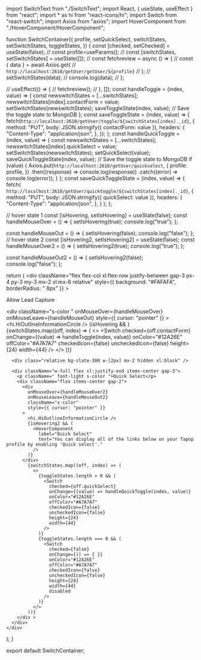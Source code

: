 import SwitchText from "./SwitchText";
import React, { useState, useEffect } from "react";
import * as hi from "react-icons/hi";
import Switch from "react-switch";
import Axios from "axios";
import HoverComponent from "./HoverComponent/HoverComponent";

function SwitchContainer({
  profile,
  setQuickSelect,
  switchStates,
  setSwitchStates,
  toggleStates,
}) {
  const [checked, setChecked] = useState(false);
  // const profile=useParams();
  // const [switchStates, setSwitchStates] = useState([]);
  // const fetchreview = async () => {
  //   const { data } = await Axios.get(
  //     `http://localhost:2610/getUser/getUser/${profile}`
  //   );
  //   setSwitchStates(data);
  //   console.log(data);
  // };

  // useEffect(() => {
  //   fetchreview();
  // }, []);
  const handleToggle = (index, value) => {
    const newswitchStates = [...switchStates];
    newswitchStates[index].contactForm = value;
    setSwitchStates(newswitchStates);
    saveToggleState(index, value); // Save the toggle state to MongoDB
  };
  const saveToggleState = (index, value) => {
    fetch(`http://localhost:2610/getUser/toggle/${switchStates[index]._id}`, {
      method: "PUT",
      body: JSON.stringify({ contactForm: value }),
      headers: {
        "Content-Type": "application/json",
      },
    });
  };
  const handleQuickToggle = (index, value) => {
    const newswitchStates = [...switchStates];
    newswitchStates[index].quickSelect = value;
    setSwitchStates(newswitchStates);
    setQuickSelect(value);
    saveQuickToggleState(index, value); // Save the toggle state to MongoDB
    if (value) {
      Axios.put(`http://localhost:2610/getUser/quickselect`, {
        profile: profile,
      })
        .then((response) => console.log(response))
        .catch((error) => console.log(error));
    }
  };
  const saveQuickToggleState = (index, value) => {
    fetch(
      `http://localhost:2610/getUser/quicktoggle/${switchStates[index]._id}`,
      {
        method: "PUT",
        body: JSON.stringify({ quickSelect: value }),
        headers: {
          "Content-Type": "application/json",
        },
      }
    );
  };

  // hover state 1
  const [isHovering, setIsHovering] = useState(false);
  const handleMouseOver = () => {
    setIsHovering(true);
    console.log("true");
  };

  const handleMouseOut = () => {
    setIsHovering(false);
    console.log("false");
  };
  // hover state 2
  const [isHovering2, setIsHovering2] = useState(false);
  const handleMouseOver2 = () => {
    setIsHovering2(true);
    console.log("true");
  };

  const handleMouseOut2 = () => {
    setIsHovering2(false);
    console.log("false");
  };

  return (
    <div
      className="flex flex-col xl:flex-row justify-between gap-3 px-4 py-3 my-3 mx-2 xl:mx-6 relative"
      style={{ background: "#FAFAFA", borderRadius: " 8px" }}
    >
      <div className="w-full flex items-center gap-3">
        <p className=" font-light s-color ">Allow Lead Capture</p>
        <div className="flex items-center gap-2">
          <div
            className="s-color "
            onMouseOver={handleMouseOver}
            onMouseLeave={handleMouseOut}
            style={{ cursor: "pointer" }}
          >
            <hi.HiOutlineInformationCircle />
            {isHovering && <HoverComponent />}
          </div>
          {switchStates.map((off, index) => (
            <>
              <Switch
                checked={off.contactForm}
                onChange={(value) => handleToggle(index, value)}
                onColor="#12A26E"
                offColor="#A7A7A7"
                checkedIcon={false}
                uncheckedIcon={false}
                height={24}
                width={44}
              />
            </>
          ))}
        </div>
      </div>

      <div class="relative bg-slate-300 w-[2px] mx-2 hidden xl:block" />

      <div className="w-full flex xl:justify-end items-center gap-3">
        <p className=" font-light s-color ">Quick Select</p>
        <div className="flex items-center gap-2">
          <div
            onMouseOver={handleMouseOver2}
            onMouseLeave={handleMouseOut2}
            className="s-color"
            style={{ cursor: "pointer" }}
          >
            <hi.HiOutlineInformationCircle />
            {isHovering2 && (
              <HoverComponent
                label="Quick Select"
                text="You can display all of the links below on your Tapop profile by enabling 'Quick select'."
              />
            )}
          </div>
            {switchStates.map((off, index) => (
              <>
                {toggleStates.length > 0 && (
                  <Switch
                    checked={off.quickSelect}
                    onChange={(value) => handleQuickToggle(index, value)}
                    onColor="#12A26E"
                    offColor="#A7A7A7"
                    checkedIcon={false}
                    uncheckedIcon={false}
                    height={24}
                    width={44}
                  />
                )}
                {toggleStates.length === 0 && (
                  <Switch
                    checked={false}
                    onChange={() => { }}
                    onColor="#12A26E"
                    offColor="#A7A7A7"
                    checkedIcon={false}
                    uncheckedIcon={false}
                    height={24}
                    width={44}
                    disabled
                  />
                )}
              </>
            ))}
        </div >
      </div>
    </div>
  );
}

export default SwitchContainer;
